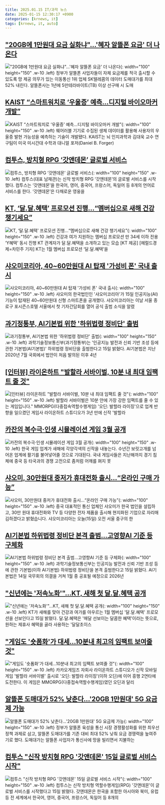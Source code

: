 ```yaml
---
title: 2025.01.15 IT/과학 뉴스
date: 2025-01-15 12:30:17 +0900
categories: [krnews, it]
tags: [krnews, it, auto]
---
```

## ["20GB에 1만원대 요금 실화냐"…'혜자 알뜰폰 요금' 더 나온다](https://n.news.naver.com/mnews/article/014/0005295823)

!["20GB에 1만원대 요금 실화냐"…'혜자 알뜰폰 요금' 더 나온다](https://mimgnews.pstatic.net/image/origin/014/2025/01/15/5295823.jpg?type=nf220_150){: width="100" height="150" .w-10 .left}
정부가 알뜰폰 사업자들이 자체 요금제를 적극 출시할 수 있도록 망 제공 의무가 있는 이동통신 1위 업체 SK텔레콤의 데이터 도매대가를 최대 52% 내린다. 알뜰폰사는 1년에 5만테라바이트(TB) 이상 선구매 시 도매

## [KAIST “스마트워치로 ‘우울증’ 예측…디지털 바이오마커 개발”](https://n.news.naver.com/mnews/article/277/0005532789)

![KAIST “스마트워치로 ‘우울증’ 예측…디지털 바이오마커 개발”](https://mimgnews.pstatic.net/image/origin/277/2025/01/15/5532789.jpg?type=nf220_150){: width="100" height="150" .w-10 .left}
웨어러블 기기로 수집된 생체 데이터를 활용해 사용자의 우울증 발현 가능성을 예측하는 기술이 개발됐다. KAIST는 뇌 인지과학과 김대욱 교수 연구팀이 미국 미시간대 수학과 대니얼 포저(Daniel B. Forger)

## [컴투스, 방치형 RPG ‘갓앤데몬’ 글로벌 서비스](https://n.news.naver.com/mnews/article/009/0005429307)

![컴투스, 방치형 RPG ‘갓앤데몬’ 글로벌 서비스](https://mimgnews.pstatic.net/image/origin/009/2025/01/15/5429307.jpg?type=nf220_150){: width="100" height="150" .w-10 .left}
컴투스(대표 남재관)는 신작 방치형 RPG ‘갓앤데몬’의 글로벌 서비스를 시작했다. 컴투스는 ‘갓앤데몬’을 한국어, 영어, 중국어, 프랑스어, 독일어 등 8개의 언어로 서비스를 한다. ‘갓앤데몬’은 다채로운 영웅을

## [KT, ‘달.달.혜택’ 프로모션 진행…“멤버십으로 새해 건강 챙기세요”](https://n.news.naver.com/mnews/article/016/0002415921)

![KT, ‘달.달.혜택’ 프로모션 진행…“멤버십으로 새해 건강 챙기세요”](https://mimgnews.pstatic.net/image/origin/016/2025/01/15/2415921.jpg?type=nf220_150){: width="100" height="150" .w-10 .left}
건강과 여가 지원하는 멤버십 프로모션 만 34세 이하 전용 ‘Y혜택’ 동시 진행 KT 관계자가 달.달.혜택을 소개하고 있는 모습 [KT 제공] [헤럴드경제=차민주 기자] KT는 1월 멤버십 프로모션 ‘달.달.혜택’을

## [샤오미코리아, 40~60만원대 AI 탑재 '가성비 폰' 국내 출시](https://n.news.naver.com/mnews/article/277/0005532960)

![샤오미코리아, 40~60만원대 AI 탑재 '가성비 폰' 국내 출시](https://mimgnews.pstatic.net/image/origin/277/2025/01/15/5532960.jpg?type=nf220_150){: width="100" height="150" .w-10 .left}
샤오미의 한국법인인 '샤오미코리아'가 15일 인공지능(AI) 기능이 탑재된 40~60만원대 신형 스마트폰을 공개했다. 샤오미코리아는 이날 서울 종로구 포시즌스호텔 서울에서 첫 기자간담회를 열어 공식 출범 소식을 알렸

## [과기정통부, AI기본법 위한 '하위법령 정비단' 출범](https://n.news.naver.com/mnews/article/031/0000901500)

![과기정통부, AI기본법 위한 '하위법령 정비단' 출범](https://mimgnews.pstatic.net/image/origin/031/2025/01/15/901500.jpg?type=nf220_150){: width="100" height="150" .w-10 .left}
과학기술정보통신부(과기정통부)는 '인공지능 발전과 신뢰 기반 조성 등에 관한 기본법(AI기본법)' 하위법령 정비단을 출범한다고 15일 밝혔다. AI기본법은 지난 2020년 7월 국회에서 법안이 처음 발의된 이후 4년

## [[인터뷰] 라이온하트 "발할라 서바이벌, 10분 내 최대 임팩트 줄 것"](https://n.news.naver.com/mnews/article/119/0002914062)

![[인터뷰] 라이온하트 "발할라 서바이벌, 10분 내 최대 임팩트 줄 것"](https://mimgnews.pstatic.net/image/origin/119/2025/01/15/2914062.jpg?type=nf220_150){: width="100" height="150" .w-10 .left}
발할라 서바이벌은 10분 안에 가장 강한 임팩트를 줄 수 있는 게임입니다." MMORPG(다중접속역할수행게임) '오딘: 발할라 라이징'으로 업계 반향을 일으켰던 게임사 라이온하트 스튜디오가 3년 만에 신작 '발할라

## [카잔의 복수극·인생 시뮬레이션 게임 3월 공개](https://n.news.naver.com/mnews/article/005/0001751752)

![카잔의 복수극·인생 시뮬레이션 게임 3월 공개](https://mimgnews.pstatic.net/image/origin/005/2025/01/15/1751752.jpg?type=nf220_150){: width="100" height="150" .w-10 .left}
한국 게임 업계가 새해에 각양각색의 신작을 내놓는다. 수년간 보릿고개를 넘어온 업계에 활기를 불어넣어줄 것으로 기대된다. 국내 게임사들은 지난해까지 경기 침체에 중국 등 타국과의 경쟁 고전으로 좀처럼 어깨를 펴지 못

## [샤오미, 30만원대 중저가 휴대전화 출시…“온라인 구매 가능”](https://n.news.naver.com/mnews/article/056/0011875539)

![샤오미, 30만원대 중저가 휴대전화 출시…“온라인 구매 가능”](https://mimgnews.pstatic.net/image/origin/056/2025/01/15/11875539.jpg?type=nf220_150){: width="100" height="150" .w-10 .left}
중국 대표적인 통신 업체인 샤오미가 한국 법인을 설립하고, 30만 원대 휴대전화와 TV 등 다양한 전자 제품을 출시해 현지화된 기업으로 자리매김하겠다고 밝혔습니다. 샤오미코리아는 오늘(15일) 오전 서울 중구의 한

## [AI기본법 하위법령 정비단 본격 출범…고영향AI 기준 등 구체화](https://n.news.naver.com/mnews/article/119/0002914116)

![AI기본법 하위법령 정비단 본격 출범…고영향AI 기준 등 구체화](https://mimgnews.pstatic.net/image/origin/119/2025/01/15/2914116.jpg?type=nf220_150){: width="100" height="150" .w-10 .left}
과학기술정보통신부는 인공지능 발전과 신뢰 기반 조성 등에 관한 기본법(이하 AI기본법) 하위법령 정비단을 본격 출범한다고 15일 밝혔다. AI기본법은 14일 국무회의 의결을 거쳐 1월 중 공포될 예정으로 2026년

## ["신년에는 '저속노화'"…KT, 새해 첫 달.달.혜택 공개](https://n.news.naver.com/mnews/article/015/0005082368)

!["신년에는 '저속노화'"…KT, 새해 첫 달.달.혜택 공개](https://mimgnews.pstatic.net/image/origin/015/2025/01/15/5082368.jpg?type=nf220_150){: width="100" height="150" .w-10 .left}
KT가 새해를 맞아 건강과 여가를 아우르는 1월 멤버십 '달.달.혜택' 프로모션을 선보인다고 15일 밝혔다. 달.달.혜택은 '매달 선보이는 달콤한 혜택'이라는 뜻으로, 원하는 제휴사 혜택을 골라 사용하는 '달달초이스

## ["게임도 '숏폼화'가 대세…10분내 최고의 임팩트 보여줄 것"](https://n.news.naver.com/mnews/article/008/0005141390)

!["게임도 '숏폼화'가 대세…10분내 최고의 임팩트 보여줄 것"](https://mimgnews.pstatic.net/image/origin/008/2025/01/15/5141390.jpg?type=nf220_150){: width="100" height="150" .w-10 .left}
카카오게임즈 자회사 라이온하트 스튜디오가 신작 모바일 게임 '발할라 서바이벌' 출시로 '오딘: 발할라 라이징'(이하 오딘)에 이어 흥행 2연타에 도전한다. 이 게임은 MMORPG(다중접속역할수행게임)였던 오딘과 달리

## [알뜰폰 도매대가 52% 낮춘다…'20GB 1만원대' 5G 요금제 가능](https://n.news.naver.com/mnews/article/018/0005925376)

![알뜰폰 도매대가 52% 낮춘다…'20GB 1만원대' 5G 요금제 가능](https://mimgnews.pstatic.net/image/origin/018/2025/01/15/5925376.jpg?type=nf220_150){: width="100" height="150" .w-10 .left}
정부가 알뜰폰 육성을 통신 시장 경쟁활성화를 위한 최우선 정책 과제로 삼고, 알뜰폰 도매대가를 기존 대비 최대 52% 낮춰 요금 경쟁력을 높여주기로 했다. 도매대가는 알뜰폰 사업자가 통신사에 망을 빌리면서 지불하는

## [컴투스 "신작 방치형 RPG '갓앤데몬' 15일 글로벌 서비스 시작"](https://n.news.naver.com/mnews/article/015/0005082470)

![컴투스 "신작 방치형 RPG '갓앤데몬' 15일 글로벌 서비스 시작"](https://mimgnews.pstatic.net/image/origin/015/2025/01/15/5082470.jpg?type=nf220_150){: width="100" height="150" .w-10 .left}
컴투스는 신작 방치형 역할수행게임(RPG) '갓앤데몬'이 글로벌 서비스를 시작했다고 15일 밝혔다. 갓앤데몬은 한국을 포함한 아시아와 북미, 유럽 등 전 세계에서 한국어, 영어, 중국어, 프랑스어, 독일어 등 8개의

